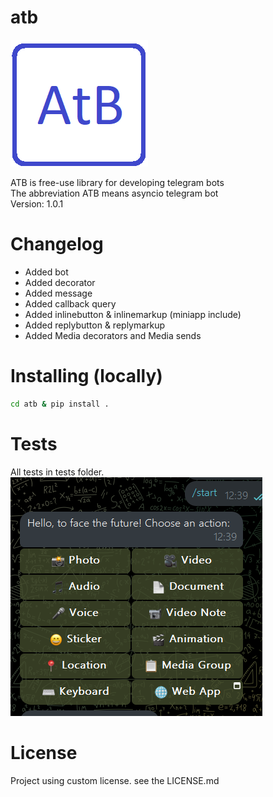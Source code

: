 # atb
![LOGO](images/AtB.png)

ATB is free-use library for developing telegram bots  
The abbreviation ATB means asyncio telegram bot  
Version: 1.0.1

# Changelog

- Added bot  
- Added decorator  
- Added message  
- Added callback query  
- Added inlinebutton & inlinemarkup (miniapp include)  
- Added replybutton & replymarkup
- Added Media decorators and Media sends
# Installing (locally)

```sh
cd atb & pip install .
```
# Tests
All tests in tests folder.  
![TEST](images/image.png)
# License
Project using custom license. see the LICENSE.md
